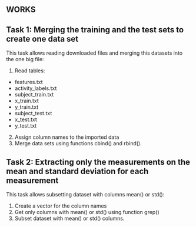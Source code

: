 ## WORKS
## Task 1: Merging the training and the test sets to create one data set
This task allows reading downloaded files and merging this datasets into the one big file:
1. Read tables:
- features.txt
- activity_labels.txt
- subject_train.txt
- x_train.txt
- y_train.txt
- subject_test.txt
- x_test.txt
- y_test.txt
2. Assign column names to the imported data
3. Merge data sets using functions cbind() and rbind().

## Task 2: Extracting only the measurements on the mean and standard deviation for each measurement
This task allows subsetting dataset with columns mean() or std():
1. Create a vector for the column names
2. Get only columns with mean() or std() using function grep()
3. Subset dataset with mean() or std() columns.

